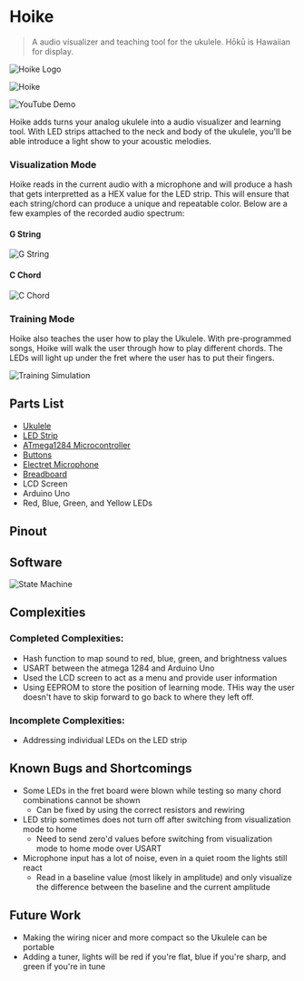 # Hoike
> A audio visualizer and teaching tool for the ukulele. Hōkū is Hawaiian for display.

![Hoike Logo](https://imgur.com/ZAtH7ig.png)

![Hoike](https://i.imgur.com/GzLUuW3.jpg)

![YouTube Demo](#)

Hoike adds turns your analog ukulele into a audio visualizer and learning tool. With LED strips attached to the neck and
body of the ukulele, you'll be able introduce a light show to your acoustic melodies.

### Visualization Mode

Hoike reads in the current audio with a microphone and will produce a hash that gets interpretted as a HEX value for the LED strip. This will ensure that each string/chord can produce a unique and repeatable color. Below are a few examples of the recorded audio spectrum:

#### G String
![G String](https://i.imgur.com/rGY9TQ0.jpg)

#### C Chord
![C Chord](https://imgur.com/UPGMNuJ.jpg)

### Training Mode

Hoike also teaches the user how to play the Ukulele. With pre-programmed songs, Hoike will walk the user through how to play different chords. The LEDs will light up under the fret where the user has to put their fingers.

![Training Simulation](https://imgur.com/3pOsYPl.gif)

## Parts List
* [Ukulele](https://www.amazon.com/gp/product/B00TUMK0CM/ref=oh_aui_detailpage_o03_s00?ie=UTF8&psc=1)
* [LED Strip](https://www.adafruit.com/product/1138)
* [ATmega1284 Microcontroller](http://www.microchip.com/wwwproducts/en/ATmega1284)
* [Buttons](https://www.adafruit.com/product/1010)
* [Electret Microphone](https://www.adafruit.com/product/1713)
* [Breadboard](https://www.adafruit.com/product/65)
* LCD Screen
* Arduino Uno
* Red, Blue, Green, and Yellow LEDs


## Pinout

## Software
![State Machine](https://imgur.com/tL3I6bu.jpg)

## Complexities

### Completed Complexities:
* Hash function to map sound to red, blue, green, and brightness values
* USART between the atmega 1284 and Arduino Uno
* Used the LCD screen to act as a menu and provide user information
* Using EEPROM to store the position of learning mode. THis way the user doesn't have to skip forward to go back to where they left off.

### Incomplete Complexities:
* Addressing individual LEDs on the LED strip

## Known Bugs and Shortcomings
* Some LEDs in the fret board were blown while testing so many chord combinations cannot be shown
  * Can be fixed by using the correct resistors and rewiring
* LED strip sometimes does not turn off after switching from visualization mode to home 
  * Need to send zero'd values before switching from visualization mode to home mode over USART
* Microphone input has a lot of noise, even in a quiet room the lights still react
  * Read in a baseline value (most likely in amplitude) and only visualize the difference between the baseline and the current amplitude

## Future Work
* Making the wiring nicer and more compact so the Ukulele can be portable
* Adding a tuner, lights will be red if you're flat, blue if you're sharp, and green if you're in tune
